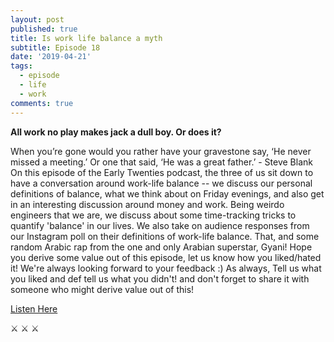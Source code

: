 ```yaml
---
layout: post
published: true
title: Is work life balance a myth
subtitle: Episode 18
date: '2019-04-21'
tags:
  - episode
  - life
  - work
comments: true
---
```

**All work no play makes jack a dull boy. Or does it?**

When you’re gone would you rather have your gravestone say, ‘He never missed a meeting.’ Or one that said, ‘He was a great father.’ - Steve Blank
On this episode of the Early Twenties podcast, the three of us sit down to have a conversation around work-life balance -- we discuss our personal definitions of balance, what we think about on Friday evenings, and also get in an interesting discussion around money and work.
Being weirdo engineers that we are, we discuss about some time-tracking tricks to quantify 'balance' in our lives. We also take on audience responses from our Instagram poll on their definitions of work-life balance. That, and some random Arabic rap from the one and only Arabian superstar, Gyani! 
Hope you derive some value out of this episode, let us know how you liked/hated it! We're always looking forward to your feedback :)
As always,
Tell us what you liked and def tell us what you didn't! and don't forget to share it with someone who might derive value out of this!

[Listen Here](https://anchor.fm/earlytwenties/episodes/Is-Work-Life-Balance-a-myth-e3pv0v)

⚔ ⚔ ⚔ 

